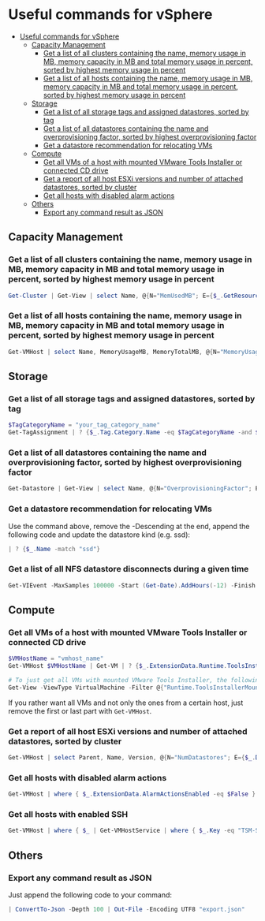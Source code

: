 # Useful commands for vSphere

- [Useful commands for vSphere](#useful-commands-for-vsphere)
  - [Capacity Management](#capacity-management)
    - [Get a list of all clusters containing the name, memory usage in MB, memory capacity in MB and total memory usage in percent, sorted by highest memory usage in percent](#get-a-list-of-all-clusters-containing-the-name-memory-usage-in-mb-memory-capacity-in-mb-and-total-memory-usage-in-percent-sorted-by-highest-memory-usage-in-percent)
    - [Get a list of all hosts containing the name, memory usage in MB, memory capacity in MB and total memory usage in percent, sorted by highest memory usage in percent](#get-a-list-of-all-hosts-containing-the-name-memory-usage-in-mb-memory-capacity-in-mb-and-total-memory-usage-in-percent-sorted-by-highest-memory-usage-in-percent)
  - [Storage](#storage)
    - [Get a list of all storage tags and assigned datastores, sorted by tag](#get-a-list-of-all-storage-tags-and-assigned-datastores-sorted-by-tag)
    - [Get a list of all datastores containing the name and overprovisioning factor, sorted by highest overprovisioning factor](#get-a-list-of-all-datastores-containing-the-name-and-overprovisioning-factor-sorted-by-highest-overprovisioning-factor)
    - [Get a datastore recommendation for relocating VMs](#get-a-datastore-recommendation-for-relocating-vms)
  - [Compute](#compute)
    - [Get all VMs of a host with mounted VMware Tools Installer or connected CD drive](#get-all-vms-of-a-host-with-mounted-vmware-tools-installer-or-connected-cd-drive)
    - [Get a report of all host ESXi versions and number of attached datastores, sorted by cluster](#get-a-report-of-all-host-esxi-versions-and-number-of-attached-datastores-sorted-by-cluster)
    - [Get all hosts with disabled alarm actions](#get-all-hosts-with-disabled-alarm-actions)
  - [Others](#others)
    - [Export any command result as JSON](#export-any-command-result-as-json)

## Capacity Management

### Get a list of all clusters containing the name, memory usage in MB, memory capacity in MB and total memory usage in percent, sorted by highest memory usage in percent

```powershell
Get-Cluster | Get-View | select Name, @{N="MemUsedMB"; E={$_.GetResourceUsage().MemUsedMB}}, @{N="MemCapacityMB"; E={$_.GetResourceUsage().MemCapacityMB}}, @{N="MemUsedPercent"; E={[Math]::Round(($_.GetResourceUsage().MemUsedMB / $_.GetResourceUsage().MemCapacityMB * 100), 2)}} | sort MemUsedPercent -Descending
```

### Get a list of all hosts containing the name, memory usage in MB, memory capacity in MB and total memory usage in percent, sorted by highest memory usage in percent

```powershell
Get-VMHost | select Name, MemoryUsageMB, MemoryTotalMB, @{N="MemoryUsagePercent"; E={[Math]::Round(($_.MemoryUsageMB / $_.MemoryTotalMB * 100), 2)}} | sort MemoryUsagePercent -Descending
```

## Storage

### Get a list of all storage tags and assigned datastores, sorted by tag

```powershell
$TagCategoryName = "your_tag_category_name"
Get-TagAssignment | ? {$_.Tag.Category.Name -eq $TagCategoryName -and $_.Entity.Name -notmatch "_edge"} | select @{N="TagName"; E={$_.Tag.Name}}, Entity | sort TagName
```

### Get a list of all datastores containing the name and overprovisioning factor, sorted by highest overprovisioning factor

```powershell
Get-Datastore | Get-View | select Name, @{N="OverprovisioningFactor"; E={[Math]::Round(($_.Summary.Capacity – $_.Summary.FreeSpace + $_.Summary.Uncommitted) / $_.Summary.Capacity, 2)}}, @{N="FreeSpaceInGB"; E={[Math]::Round($_.Summary.FreeSpace / (1024*1024*1024), 2)}} | sort OverprovisioningFactor -Descending
```

### Get a datastore recommendation for relocating VMs

Use the command above, remove the -Descending at the end, append the following code and update the datastore kind (e.g. ssd):

```powershell
| ? {$_.Name -match "ssd"}
```

### Get a list of all NFS datastore disconnects during a given time

```powershell
Get-VIEvent -MaxSamples 100000 -Start (Get-Date).AddHours(-12) -Finish (Get-Date).AddHours(-0) | where { $_.EventTypeId -eq "esx.problem.vmfs.nfs.server.disconnect" } | select CreatedTime, @{N="HostName"; E={$_.Host.Name}}, @{N="Datastore"; E={[regex]::Match($_.FullFormattedMessage, "\(.*\)").Value.Trim("()")}}, @{N="DatastoreIP"; E={[regex]::Match($_.FullFormattedMessage, "((25[0-5]|2[0-4][0-9]|[01]?[0-9][0-9]?)\.){3}(25[0-5]|2[0-4][0-9]|[01]?[0-9][0-9]?)").Value}}, FullFormattedMessage | sort CreatedTime
```

## Compute

### Get all VMs of a host with mounted VMware Tools Installer or connected CD drive

```powershell
$VMHostName = "vmhost_name"
Get-VMHost $VMHostName | Get-VM | ? {$_.ExtensionData.Runtime.ToolsInstallerMounted -or ($_ | Get-CDDrive | ? {$_.ConnectionState.Connected -eq "true" -or $_.ConnectionState.StartConnected -eq "true"})}

# To just get all VMs with mounted VMware Tools Installer, the following command is much faster.
Get-View -ViewType VirtualMachine -Filter @{"Runtime.ToolsInstallerMounted"="True"} -SearchRoot (Get-VMHost $VMHostName).Id
```
If you rather want all VMs and not only the ones from a certain host, just remove the first or last part with `Get-VMHost`.

### Get a report of all host ESXi versions and number of attached datastores, sorted by cluster

```powershell
Get-VMHost | select Parent, Name, Version, @{N="NumDatastores"; E={$_.DatastoreIdList.Length}} | sort Parent, Name
```

### Get all hosts with disabled alarm actions

```powershell
Get-VMHost | where { $_.ExtensionData.AlarmActionsEnabled -eq $False } | sort Name
```

### Get all hosts with enabled SSH

```powershell
Get-VMHost | where { $_ | Get-VMHostService | where { $_.Key -eq "TSM-SSH" -and $_.Policy -eq "on" } } | sort Name
```

## Others

### Export any command result as JSON

Just append the following code to your command:

```powershell
| ConvertTo-Json -Depth 100 | Out-File -Encoding UTF8 "export.json"
```
